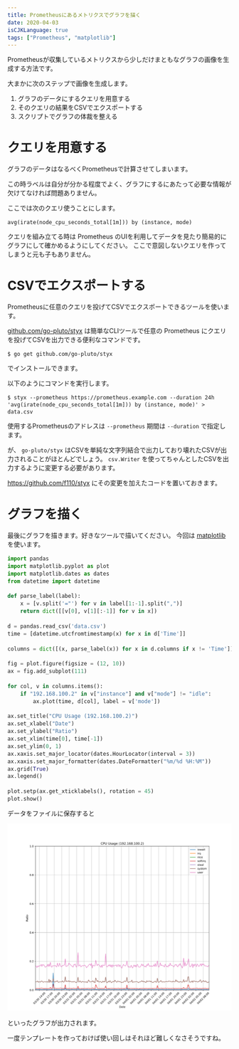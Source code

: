 ```yaml
---
title: Prometheusにあるメトリクスでグラフを描く
date: 2020-04-03
isCJKLanguage: true
tags: ["Prometheus", "matplotlib"]
---
```


Prometheusが収集しているメトリクスから少しだけまともなグラフの画像を生成する方法です。

大まかに次のステップで画像を生成します。

1. グラフのデータにするクエリを用意する
1. そのクエリの結果をCSVでエクスポートする
1. スクリプトでグラフの体裁を整える

# クエリを用意する

グラフのデータはなるべくPrometheusで計算させてしまいます。

この時ラベルは自分が分かる程度でよく、グラフにするにあたって必要な情報が欠けてなければ問題ありません。

ここでは次のクエリ使うことにします。

```
avg(irate(node_cpu_seconds_total[1m])) by (instance, mode)
```

クエリを組み立てる時は Prometheus のUIを利用してデータを見たり簡易的にグラフにして確かめるようにしてください。
ここで意図しないクエリを作ってしまうと元も子もありません。

# CSVでエクスポートする

Prometheusに任意のクエリを投げてCSVでエクスポートできるツールを使います。

[github.com/go-pluto/styx](https://github.com/go-pluto/styx) は簡単なCLIツールで任意の Prometheus にクエリを投げてCSVを出力できる便利なコマンドです。

```console
$ go get github.com/go-pluto/styx
```

でインストールできます。

以下のようにコマンドを実行します。

```console
$ styx --prometheus https://prometheus.example.com --duration 24h 'avg(irate(node_cpu_seconds_total[1m])) by (instance, mode)' > data.csv
```

使用するPrometheusのアドレスは `--prometheus` 期間は `--duration` で指定します。

が、 `go-pluto/styx` はCSVを単純な文字列結合で出力しており壊れたCSVが出力されることがほとんどでしょう。
`csv.Writer` を使ってちゃんとしたCSVを出力するように変更する必要があります。

https://github.com/f110/styx にその変更を加えたコードを置いておきます。

# グラフを描く

最後にグラフを描きます。好きなツールで描いてください。
今回は [matplotlib](https://matplotlib.org/) を使います。

```python
import pandas
import matplotlib.pyplot as plot
import matplotlib.dates as dates
from datetime import datetime

def parse_label(label):
    x = [v.split('="') for v in label[1:-1].split(",")]
    return dict([[v[0], v[1][:-1]] for v in x])

d = pandas.read_csv('data.csv')
time = [datetime.utcfromtimestamp(x) for x in d['Time']]

columns = dict([(x, parse_label(x)) for x in d.columns if x != 'Time'])

fig = plot.figure(figsize = (12, 10))
ax = fig.add_subplot(111)

for col, v in columns.items():
    if "192.168.100.2" in v["instance"] and v["mode"] != "idle":
        ax.plot(time, d[col], label = v['mode'])

ax.set_title("CPU Usage (192.168.100.2)")
ax.set_xlabel("Date")
ax.set_ylabel("Ratio")
ax.set_xlim(time[0], time[-1])
ax.set_ylim(0, 1)
ax.xaxis.set_major_locator(dates.HourLocator(interval = 3))
ax.xaxis.set_major_formatter(dates.DateFormatter("%m/%d %H:%M"))
ax.grid(True)
ax.legend()

plot.setp(ax.get_xticklabels(), rotation = 45)
plot.show()
```

データをファイルに保存すると

![Graph](./graph.svg)

といったグラフが出力されます。

一度テンプレートを作っておけば使い回しはそれほど難しくなさそうですね。
